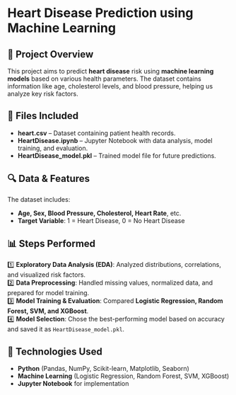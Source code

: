 # Heart Disease Prediction using Machine Learning

## 📌 Project Overview
This project aims to predict **heart disease** risk using **machine learning models** based on various health parameters. The dataset contains information like age, cholesterol levels, and blood pressure, helping us analyze key risk factors.

## 📂 Files Included
- **heart.csv** – Dataset containing patient health records.
- **HeartDisease.ipynb** – Jupyter Notebook with data analysis, model training, and evaluation.
- **HeartDisease_model.pkl** – Trained model file for future predictions.

## 🔍 Data & Features
The dataset includes:
- **Age, Sex, Blood Pressure, Cholesterol, Heart Rate**, etc.
- **Target Variable**: 1 = Heart Disease, 0 = No Heart Disease

## 📊 Steps Performed
1️⃣ **Exploratory Data Analysis (EDA)**: Analyzed distributions, correlations, and visualized risk factors.  
2️⃣ **Data Preprocessing**: Handled missing values, normalized data, and prepared for model training.  
3️⃣ **Model Training & Evaluation**: Compared **Logistic Regression, Random Forest, SVM, and XGBoost**.  
4️⃣ **Model Selection**: Chose the best-performing model based on accuracy and saved it as `HeartDisease_model.pkl`.  

## 🚀 Technologies Used
- **Python** (Pandas, NumPy, Scikit-learn, Matplotlib, Seaborn)
- **Machine Learning** (Logistic Regression, Random Forest, SVM, XGBoost)
- **Jupyter Notebook** for implementation

